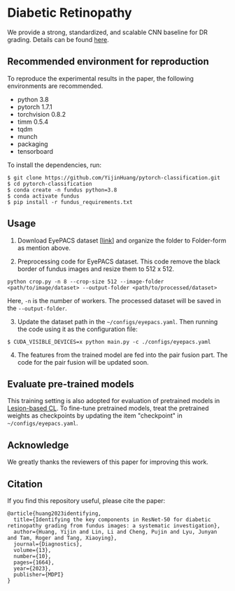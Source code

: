 # Diabetic Retinopathy

We provide a strong, standardized, and scalable CNN baseline for DR grading. Details can be found [here](https://www.mdpi.com/2075-4418/13/10/1664). 

## Recommended environment for reproduction
To reproduce the experimental results in the paper, the following environments are recommended.

- python 3.8
- pytorch 1.7.1
- torchvision 0.8.2
- timm 0.5.4
- tqdm
- munch
- packaging
- tensorboard

To install the dependencies, run:
```shell
$ git clone https://github.com/YijinHuang/pytorch-classification.git
$ cd pytorch-classification
$ conda create -n fundus python=3.8
$ conda activate fundus
$ pip install -r fundus_requirements.txt
```


## Usage

1. Download EyePACS dataset [[link](https://www.kaggle.com/c/diabetic-retinopathy-detection/data)] and organize the folder to Folder-form as mention above.

2. Preprocessing code for EyePACS dataset. This code remove the black border of fundus images and resize them to 512 x 512.

```shell
python crop.py -n 8 --crop-size 512 --image-folder <path/to/image/dataset> --output-folder <path/to/processed/dataset>
```
Here, `-n` is the number of workers. The processed dataset will be saved in the `--output-folder`.

3. Update the dataset path in the `~/configs/eyepacs.yaml`. Then running the code using it as the configuration file:

```shell
$ CUDA_VISIBLE_DEVICES=x python main.py -c ./configs/eyepacs.yaml
```

4. The features from the trained model are fed into the pair fusion part. The code for the pair fusion will be updated soon.


## Evaluate pre-trained models
This training setting is also adopted for evaluation of pretrained models in [Lesion-based CL](https://arxiv.org/pdf/2107.08274.pdf). To fine-tune pretrained models, treat the pretrained weights as checkpoints by updating the item "checkpoint" in `~/configs/eyepacs.yaml`.


## Acknowledge

We greatly thanks the reviewers of this paper for improving this work.


## Citation

If you find this repository useful, please cite the paper: 

```
@article{huang2023identifying,
  title={Identifying the key components in ResNet-50 for diabetic retinopathy grading from fundus images: a systematic investigation},
  author={Huang, Yijin and Lin, Li and Cheng, Pujin and Lyu, Junyan and Tam, Roger and Tang, Xiaoying},
  journal={Diagnostics},
  volume={13},
  number={10},
  pages={1664},
  year={2023},
  publisher={MDPI}
}
```